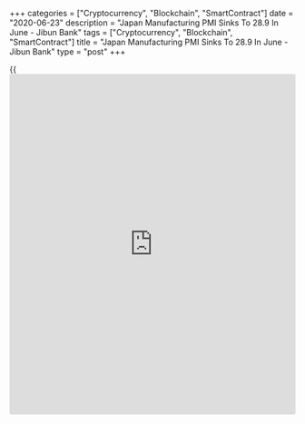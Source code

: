 +++
categories = ["Cryptocurrency", "Blockchain", "SmartContract"]
date = "2020-06-23"
description = "Japan Manufacturing PMI Sinks To 28.9 In June - Jibun Bank"
tags = ["Cryptocurrency", "Blockchain", "SmartContract"]
title = "Japan Manufacturing PMI Sinks To 28.9 In June - Jibun Bank"
type = "post"
+++

{{<iframe id="large-banner" src="https://www.bounty.group/#slide=16.0" width="100%" height="600" scrolling="no" style="border: 0px solid rgb(216, 221, 230); border-radius: 3px;">}}

The manufacturing sector in Japan continued to contract in June, and ay
a faster rate, the latest survey from Jibun Bank revealed on Tuesday
with a manufacturing PMI score of 28.9.

That's down from 30.3 in May, and it moves further beneath the boom-or-
bust line of 50 that separates expansion from contraction.

Individually, output, new orders, new export orders, employment,
backlogs, output prices, input prices and future output all continued to
contract.

The data also showed that Japan's services PMI came in at 42.3 in June,
up from 26.5 in the previous month. The composite index had a score of
27.8, down from 37.9 a month earlier.

For comments and feedback [contact](https://www.playgroundfx.com/contact/): editorial@rtt[news](https://www.letsplayfx.com/blog/forex-news-website/).com

[Economic News][1]

 **What parts of the world are seeing the best (and worst) economic
performances lately? Click[here][2] to check out our [Econ Scorecard][2]
and find out! See up-to-the-moment [ranking](https://www.playgroundfx.com/blog/crypto-exchange-ranking/)s for the best and worst
performers in [GDP][3], [unemployment rate][4], [inflation][2] and much
more.**

   1. www.rtt[news](https://www.letsplayfx.com/blog/forex-news-website/).com/Content/EconomicNews.aspx
   2. www.rtt[news](https://www.letsplayfx.com/blog/forex-news-website/).com/economic-scorecard/world-rank/CPI/highest-performance.aspx
   3. www.rtt[news](https://www.letsplayfx.com/blog/forex-news-website/).com/economic-scorecard/world-rank/GDP/highest-performance.aspx
   4. www.rtt[news](https://www.letsplayfx.com/blog/forex-news-website/).com/economic-scorecard/world-rank/unemployment-rate/lowest-performance.aspx